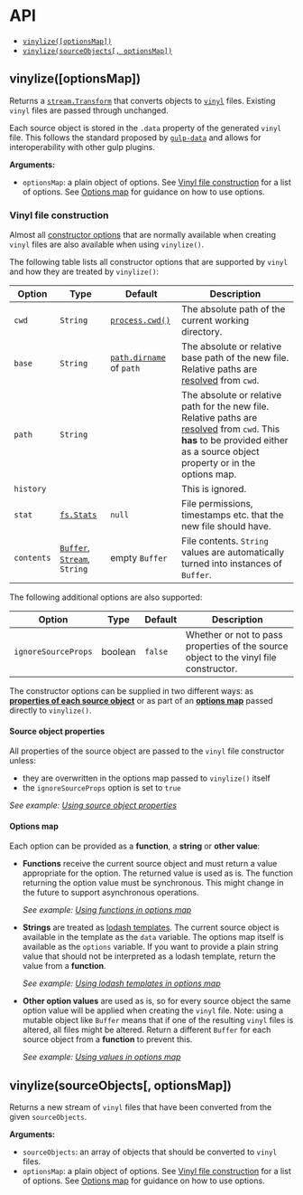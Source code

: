 # API

* [`vinylize([optionsMap])`](API.md#vinylizeoptionsmap)
* [`vinylize(sourceObjects[, optionsMap])`](API.md#vinylizesourceobjects-optionsmap)

## vinylize([optionsMap])

Returns a [`stream.Transform`] that converts objects to [`vinyl`] files. Existing `vinyl` files are passed through unchanged.

Each source object is stored in the `.data` property of the generated `vinyl` file. This follows the standard proposed by [`gulp-data`] and allows for interoperability with other gulp plugins.

**Arguments:**
* `optionsMap`: a plain object of options. See [Vinyl file construction](API.md#vinyl-file-construction) for a list of options. See [Options map](API.md#options-map) for guidance on how to use options.

[`stream.Transform`]: https://nodejs.org/api/stream.html#stream_class_stream_transform
[`vinyl`]: https://npmjs.com/package/vinyl
[`gulp-data`]: https://npmjs.com/package/gulp-data


### Vinyl file construction

Almost all [constructor options] that are normally available when creating `vinyl` files are also available when using `vinylize()`. 

The following table lists all constructor options that are supported by `vinyl` and how they are treated by `vinylize()`:

| Option     | Type                             | Default                    | Description 
| ---------- | -------------------------------- | -------------------------- | -------------------------------------------------------------------------------------------------------------------------------------------------------------------------------
| `cwd`      | `String`                         | [`process.cwd()`]          | The absolute path of the current working directory.
| `base`     | `String`                         | [`path.dirname`] of `path` | The absolute or relative base path of the new file. Relative paths are [resolved] from `cwd`.
| `path`     | `String`                         |                            | The absolute or relative path for the new file. Relative paths are [resolved] from `cwd`. This **has** to be provided either as a source object property or in the options map.
| `history`  |                                  |                            | This is ignored.
| `stat`     | [`fs.Stats`]                     | `null`                     | File permissions, timestamps etc. that the new file should have.
| `contents` | [`Buffer`], [`Stream`], `String` | empty `Buffer`             | File contents. `String` values are automatically turned into instances of `Buffer`.

The following additional options are also supported:

| Option              | Type    | Default                    | Description 
| ------------------- | ------- | -------------------------- | -------------------------------------------------------------------------------------
| `ignoreSourceProps` | boolean | `false`                    | Whether or not to pass properties of the source object to the vinyl file constructor.

The constructor options can be supplied in two different ways: as [**properties of each source object**](#source-object-properties) or as part of an [**options map**](#options-map) passed directly to `vinylize()`.

[constructor options]: https://www.npmjs.com/package/vinyl#constructoroptions
[resolved]: https://nodejs.org/api/path.html#path_path_resolve_from_to
[`process.cwd()`]: https://nodejs.org/api/path.html#path_path_dirname_path
[`path.dirname`]: https://nodejs.org/api/path.html#path_path_dirname_path
[`fs.Stats`]: https://nodejs.org/api/fs.html#fs_class_fs_stats
[`Buffer`]: https://nodejs.org/api/buffer.html
[`Stream`]: https://nodejs.org/api/stream.html


#### Source object properties

All properties of the source object are passed to the `vinyl` file constructor unless:
* they are overwritten in the options map passed to `vinylize()` itself
* the `ignoreSourceProps` option is set to `true`

*See example: [Using source object properties]*

#### Options map

Each option can be provided as a **function**, a **string** or **other value**:

* **Functions** receive the current source object and must return a value appropriate for the option. The returned value is used as is. The function returning the option value must be synchronous. This might change in the future to support asynchronous operations.

  *See example: [Using functions in options map]*

* **Strings** are treated as [lodash templates]. The current source object is available in the template as the `data` variable. The options map itself is available as the `options` variable. If you want to provide a plain string value that should not be interpreted as a lodash template, return the value from a **function**.

  *See example: [Using lodash templates in options map]*

* **Other option values** are used as is, so for every source object the same option value will be applied when creating the `vinyl` file. Note: using a mutable object like `Buffer` means that if one of the resulting `vinyl` files is altered, all files might be altered. Return a different `Buffer` for each source object from a **function** to prevent this. 

  *See example: [Using values in options map]*


[lodash templates]: https://lodash.com/docs#template
[Using source object properties]: examples/using-source-object-properties.md
[Using functions in options map]: examples/using-functions-in-options-map.md
[Using lodash templates in options map]: examples/using-lodash-templates-in-options-map.md
[Using values in options map]: examples/using-values-in-options-map.md

## vinylize(sourceObjects[, optionsMap])

Returns a new stream of `vinyl` files that have been converted from the given `sourceObjects`.

**Arguments:**
* `sourceObjects`: an array of objects that should be converted to `vinyl` files.
* `optionsMap`: a plain object of options. See [Vinyl file construction](API.md#vinyl-file-construction) for a list of options. See [Options map](API.md#options-map) for guidance on how to use options.


